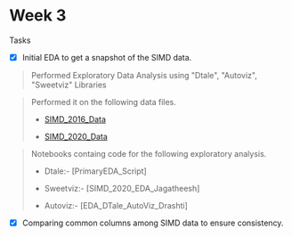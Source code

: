 # Week 3

Tasks
- [x] Initial EDA to get a snapshot of the SIMD data.
> Performed Exploratory Data Analysis using "Dtale", "Autoviz", "Sweetviz" Libraries

> Performed it on the following data files.
>
> - [SIMD_2016_Data](data/SIMD_2016_Data.xlsx)
> 
> - [SIMD_2020_Data](data/SIMD_2020_Data.csv)

> Notebooks containg code for the following exploratory analysis.
>
> - Dtale:- [PrimaryEDA_Script]
>
> - Sweetviz:- [SIMD_2020_EDA_Jagatheesh]
>
> - Autoviz:- [EDA_DTale_AutoViz_Drashti]

- [x] Comparing common columns among SIMD data to ensure consistency.

